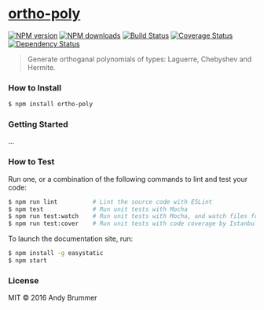 # [ortho-poly](https://github.com/andylbrummer/ortho-poly)

[![NPM version](http://img.shields.io/npm/v/ortho-poly.svg?style=flat-square)](https://www.npmjs.com/package/ortho-poly)
[![NPM downloads](http://img.shields.io/npm/dm/ortho-poly.svg?style=flat-square)](https://www.npmjs.com/package/ortho-poly)
[![Build Status](http://img.shields.io/travis/andylbrummer/ortho-poly/master.svg?style=flat-square)](https://travis-ci.org/andylbrummer/ortho-poly)
[![Coverage Status](https://img.shields.io/coveralls/andylbrummer/ortho-poly.svg?style=flat-square)](https://coveralls.io/andylbrummer/ortho-poly)
[![Dependency Status](http://img.shields.io/david/andylbrummer/ortho-poly.svg?style=flat-square)](https://david-dm.org/andylbrummer/ortho-poly)

> Generate orthoganal polynomials of types: Laguerre, Chebyshev and Hermite.

### How to Install

```sh
$ npm install ortho-poly
```

### Getting Started

...

### How to Test

Run one, or a combination of the following commands to lint and test your code:

```sh
$ npm run lint          # Lint the source code with ESLint
$ npm test              # Run unit tests with Mocha
$ npm run test:watch    # Run unit tests with Mocha, and watch files for changes
$ npm run test:cover    # Run unit tests with code coverage by Istanbul
```

To launch the documentation site, run:

```sh
$ npm install -g easystatic
$ npm start
```

### License

MIT © 2016 Andy Brummer
